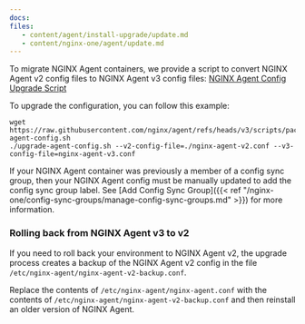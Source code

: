 ```yaml
---
docs:
files:
   - content/agent/install-upgrade/update.md
   - content/nginx-one/agent/update.md
---
```


To migrate NGINX Agent containers, we provide a script to convert NGINX Agent v2 config files to NGINX Agent v3 config files: [NGINX Agent Config Upgrade Script](https://github.com/nginx/agent/blob/v3/scripts/packages/upgrade-agent-config.sh)

To upgrade the configuration, you can follow this example:

```shell
wget https://raw.githubusercontent.com/nginx/agent/refs/heads/v3/scripts/packages/upgrade-agent-config.sh
./upgrade-agent-config.sh --v2-config-file=./nginx-agent-v2.conf --v3-config-file=nginx-agent-v3.conf
```

If your NGINX Agent container was previously a member of a config sync group, then your NGINX Agent config must be manually updated to add the config sync group label.
See [Add Config Sync Group]({{< ref "/nginx-one/config-sync-groups/manage-config-sync-groups.md" >}}) for more information.

### Rolling back from NGINX Agent v3 to v2

If you need to roll back your environment to NGINX Agent v2, the upgrade process creates a backup of the NGINX Agent v2 config in the file `/etc/nginx-agent/nginx-agent-v2-backup.conf`.

Replace the contents of `/etc/nginx-agent/nginx-agent.conf` with the contents of `/etc/nginx-agent/nginx-agent-v2-backup.conf` and then reinstall an older version of NGINX Agent.